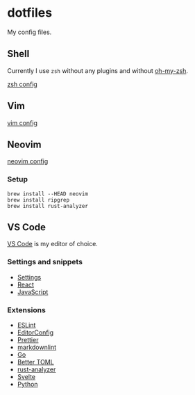 # dotfiles

My config files.

## Shell

Currently I use `zsh` without any plugins and without [oh-my-zsh](https://ohmyz.sh).

[zsh config](.zshrc)

## Vim

[vim config](.vimrc)

## Neovim

[neovim config](neovim/init.vim)

### Setup

```console
brew install --HEAD neovim
brew install ripgrep
brew install rust-analyzer
```

## VS Code

[VS Code](https://code.visualstudio.com) is my editor of choice.

### Settings and snippets

- [Settings](vscode/settings.json)
- [React](vscode/javascriptreact.json)
- [JavaScript](vscode/javascript.json)

### Extensions

- [ESLint](https://marketplace.visualstudio.com/items?itemName=dbaeumer.vscode-eslint)
- [EditorConfig](https://marketplace.visualstudio.com/items?itemName=EditorConfig.EditorConfig)
- [Prettier](https://marketplace.visualstudio.com/items?itemName=esbenp.prettier-vscode)
- [markdownlint](https://marketplace.visualstudio.com/items?itemName=DavidAnson.vscode-markdownlint)
- [Go](https://marketplace.visualstudio.com/items?itemName=golang.Go)
- [Better TOML](https://marketplace.visualstudio.com/items?itemName=bungcip.better-toml)
- [rust-analyzer](https://marketplace.visualstudio.com/items?itemName=matklad.rust-analyzer)
- [Svelte](https://marketplace.visualstudio.com/items?itemName=svelte.svelte-vscode)
- [Python](https://marketplace.visualstudio.com/items?itemName=ms-python.python)
